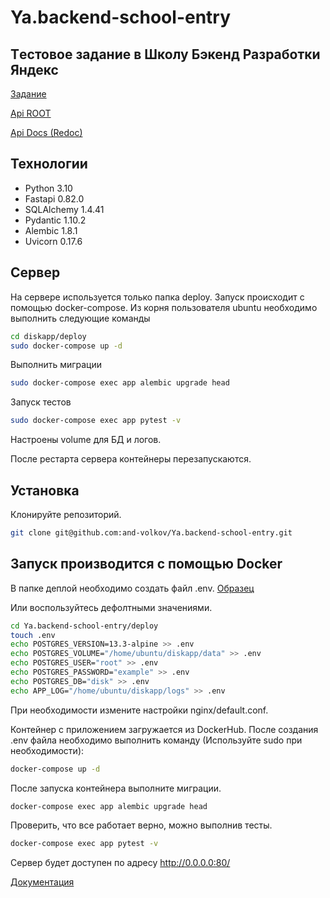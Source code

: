 # Ya.backend-school-entry

##  Tестовоe заданиe в Школу Бэкенд Разработки Яндекс

[Задание](task/Task.md)

[Api ROOT](https://likewise-1825.usr.yandex-academy.ru)

[Api Docs (Redoc)](https://likewise-1825.usr.yandex-academy.ru/redoc)

## Технологии
- Python 3.10
- Fastapi 0.82.0
- SQLAlchemy 1.4.41
- Pydantic 1.10.2
- Alembic 1.8.1
- Uvicorn 0.17.6

## Сервер
На сервере используется только папка deploy. Запуск происходит с помощью docker-compose.
Из корня пользователя ubuntu необходимо выполнить следующие команды

```sh
cd diskapp/deploy
sudo docker-compose up -d
```
Выполнить миграции
```sh
sudo docker-compose exec app alembic upgrade head
```
Запуск тестов
```sh
sudo docker-compose exec app pytest -v
```

Настроены volume для БД и логов. 

После рестарта сервера контейнеры перезапускаются.

## Установка

Клонируйте репозиторий.
```sh
git clone git@github.com:and-volkov/Ya.backend-school-entry.git
```
## Запуск производится с помощью Docker
В папке деплой необходимо создать файл .env. [Образец](deploy/example.env)

Или воспользуйтесь дефолтными значениями.
```sh
cd Ya.backend-school-entry/deploy
touch .env
echo POSTGRES_VERSION=13.3-alpine >> .env
echo POSTGRES_VOLUME="/home/ubuntu/diskapp/data" >> .env
echo POSTGRES_USER="root" >> .env
echo POSTGRES_PASSWORD="example" >> .env
echo POSTGRES_DB="disk" >> .env
echo APP_LOG="/home/ubuntu/diskapp/logs" >> .env
```
При необходимости измените настройки nginx/default.conf.

Контейнер с приложением загружается из DockerHub. После создания .env файла необходимо выполнить команду (Используйте sudo при необходимости):
```sh
docker-compose up -d
```
После запуска контейнера выполните миграции.
```sh
docker-compose exec app alembic upgrade head
```
Проверить, что все работает верно, можно выполнив тесты.
```sh
docker-compose exec app pytest -v
```
Сервер будет доступен по адресу http://0.0.0.0:80/

[Документация](http://0.0.0.0:80/redoc)
